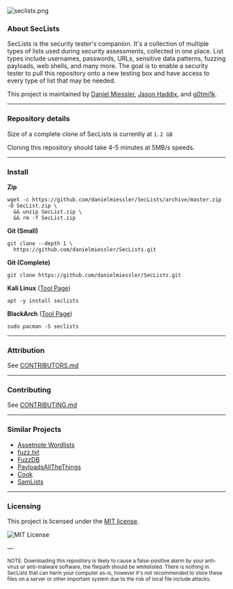 
![seclists.png](SecLists.png "seclists.png")

### About SecLists

SecLists is the security tester's companion. It's a collection of multiple types of lists used during security assessments, collected in one place. List types include usernames, passwords, URLs, sensitive data patterns, fuzzing payloads, web shells, and many more. The goal is to enable a security tester to pull this repository onto a new testing box and have access to every type of list that may be needed.

This project is maintained by [Daniel Miessler](https://danielmiessler.com/), [Jason Haddix](https://twitter.com/Jhaddix), and [g0tmi1k](https://blog.g0tmi1k.com/).

- - -

<!--- details anchor -->

### Repository details

Size of a complete clone of SecLists is currently at `1.2 GB`

Cloning this repository should take 4-5 minutes at 5MB/s speeds.

<!--- details anchor -->

- - -

### Install

**Zip**

```
wget -c https://github.com/danielmiessler/SecLists/archive/master.zip -O SecList.zip \
  && unzip SecList.zip \
  && rm -f SecList.zip
```

**Git (Small)**

```
git clone --depth 1 \
  https://github.com/danielmiessler/SecLists.git
```

**Git (Complete)**

```
git clone https://github.com/danielmiessler/SecLists.git
```

**Kali Linux** ([Tool Page](https://www.kali.org/tools/seclists/))

```
apt -y install seclists
```

**BlackArch** ([Tool Page](https://blackarch.org/tools.html))

```
sudo pacman -S seclists
```

- - -

### Attribution

See [CONTRIBUTORS.md](CONTRIBUTORS.md)

- - -

### Contributing

See [CONTRIBUTING.md](CONTRIBUTING.md)

- - -

### Similar Projects

- [Assetnote Wordlists](https://wordlists.assetnote.io/)
- [fuzz.txt](https://github.com/Bo0oM/fuzz.txt)
- [FuzzDB](https://github.com/fuzzdb-project/fuzzdb)
- [PayloadsAllTheThings](https://github.com/swisskyrepo/PayloadsAllTheThings)
- [Cook](https://github.com/giteshnxtlvl/cook)
- [SamLists](https://github.com/the-xentropy/samlists)

- - -

### Licensing

This project is licensed under the [MIT license](LICENSE).

![MIT License](https://danielmiessler.com/images/mitlicense.png)

—

<sup>NOTE: Downloading this repository is likely to cause a false-positive alarm by your anti-virus or anti-malware software, the filepath should be whitelisted. There is nothing in SecLists that can harm your computer as-is, however it's not recommended to store these files on a server or other important system due to the risk of local file include attacks.</sup>
